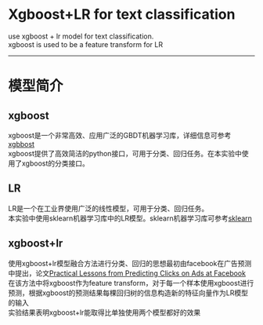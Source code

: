 # Xgboost+LR for text classification
use xgboost + lr model for text classification.  
xgboost is used to be a feature transform for LR

--- 
# 模型简介
## xgboost
xgboost是一个非常高效、应用广泛的GBDT机器学习库，详细信息可参考[xgbbost](https://xgboost.readthedocs.io/en/latest/)  
xgboost提供了高效简洁的python接口，可用于分类、回归任务。在本实验中使用了xgboost的分类接口。

## LR
LR是一个在工业界使用广泛的线性模型，可用于分类、回归任务。  
本实验中使用sklearn机器学习库中的LR模型。sklearn机器学习库可参考[sklearn](http://scikit-learn.org/)

## xgboost+lr
使用xgboost+lr模型融合方法进行分类、回归的思想最初由facebook在广告预测中提出，论文[Practical Lessons from Predicting Clicks on Ads at Facebook](http://quinonero.net/Publications/predicting-clicks-facebook.pdf)  
在该方法中将xgboost作为feature transform，对于每一个样本使用xgboost进行预测，根据xgboost的预测结果每棵回归树的信息构造新的特征向量作为LR模型的输入  
实验结果表明xgboost+lr能取得比单独使用两个模型都好的效果
